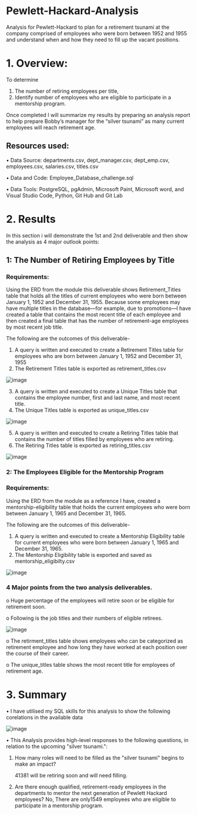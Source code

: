 # Pewlett-Hackard-Analysis
Analysis for Pewlett-Hackard to plan for a retirement tsunami at the company comprised of employees who were born between 1952 and 1955 and understand when and how they need to fill up the vacant positions.

# 1.	Overview: 

To determine 
1.	The number of retiring employees per title, 
2.	Identify number of employees who are eligible to participate in a mentorship program. 

Once completed I will summarize my results by preparing an analysis report to help prepare Bobby’s manager for the “silver tsunami” as many current employees will reach retirement age.

## Resources used:

•	Data Source: departments.csv, dept_manager.csv, dept_emp.csv, employees.csv, salaries.csv, titles.csv

•	Data and Code: Employee_Database_challenge.sql

•	Data Tools: PostgreSQL, pgAdmin, Microsoft Paint, Microsoft word, and Visual Studio Code, Python, Git Hub and Git Lab


# 2.	Results


In this section i will demonstrate the 1st and 2nd deliverable and then show the analysis as 4 major outlook points:



## 1: The Number of Retiring Employees by Title
### Requirements:

Using the ERD from the module this deliverable shows Retirement_Titles table that holds all the titles of current employees who were born between January 1, 1952 and December 31, 1955. Because some employees may have multiple titles in the database—for example, due to promotions—I have created a table that contains the most recent title of each employee and then created a final table that has the number of retirement-age employees by most recent job title.

The following are the outcomes of this deliverable-

1.	A query is written and executed to create a Retirement Titles table for employees who are born between January 1, 1952 and December 31, 1955
2.	The Retirement Titles table is exported as retirement_titles.csv


![image](https://github.com/Amarshah4334/Pewlett-Hackard-Analysis/blob/main/Queries/Retirement_Titles.png)




3.	A query is written and executed to create a Unique Titles table that contains the employee number, first and last name, and most recent title.
4.	The Unique Titles table is exported as unique_titles.csv



![image](https://github.com/Amarshah4334/Pewlett-Hackard-Analysis/blob/main/Queries/Unique_Titles.png)






5.	A query is written and executed to create a Retiring Titles table that contains the number of titles filled by employees who are retiring.
6.	The Retiring Titles table is exported as retiring_titles.csv



![image](https://github.com/Amarshah4334/Pewlett-Hackard-Analysis/blob/main/Queries/Retiring_titles.png)






### 2: The Employees Eligible for the Mentorship Program
### Requirements:
Using the ERD from the module as a reference I have, created a mentorship-eligibility table that holds the current employees who were born between January 1, 1965 and December 31, 1965.

The following are the outcomes of this deliverable-

1.	A query is written and executed to create a Mentorship Eligibility table for current employees who were born between January 1, 1965 and December 31, 1965.
2.	The Mentorship Eligibility table is exported and saved as mentorship_eligibilty.csv



![image](https://github.com/Amarshah4334/Pewlett-Hackard-Analysis/blob/main/Queries/Mentorship_Eligibility.png)






### 4 Major points from the two analysis deliverables. 

o	Huge percentage of the employees will retire soon or be eligible for retirement soon.

o	Following is the job titles and their numbers of eligible retirees.

![image](https://github.com/Amarshah4334/Pewlett-Hackard-Analysis/blob/main/Queries/Retiring_titles.png)


o	The retirment_titles table shows employees who can be categorized as retirement employee and how long they have worked at each position over the course of their career.

o	The unique_titles table shows the most recent title for employees of retirement age.



# 3.	 Summary

•	I have utilised my SQL skills for this analysis to show the following corelations in the available data

![image](https://github.com/Amarshah4334/Pewlett-Hackard-Analysis/blob/main/Queries/EmployeeDB.png)


•	This Analysis provides high-level responses to the following questions, in relation to the upcoming "silver tsunami.":

1) How many roles will need to be filled as the "silver tsunami" begins to make an impact?

	41381 will be retiring soon and will need filling.

2) Are there enough qualified, retirement-ready employees in the departments to mentor the next generation of Pewlett Hackard employees?
	No, There are only1549 employees who are eligible to participate in a mentorship program.
